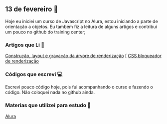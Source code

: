 ## 13 de fevereiro :pushpin:

Hoje eu iniciei um curso de Javascript no Alura, estou iniciando a parte de orientação a objetos. Eu também fiz a leitura de alguns artigos e contribui um pouco no github do training center;

### Artigos que Li :newspaper:

[Construção, layout e gravação da árvore de renderização](https://developers.google.com/web/fundamentals/performance/critical-rendering-path/render-tree-construction)
[
[CSS bloqueador de renderização](https://developers.google.com/web/fundamentals/performance/critical-rendering-path/render-blocking-css)

### Códigos que escrevi :computer:

Escrevi pouco código hoje, pois fui acompanhando o curso e fazendo o código. Não coloquei nada no github ainda.


### Materias que utilizei para estudo :scroll:
[Alura](https://alura.com.br)








